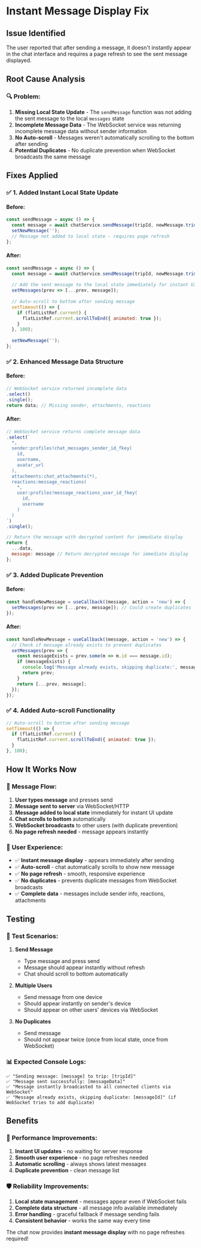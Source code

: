 # Instant Message Display Fix

## Issue Identified
The user reported that after sending a message, it doesn't instantly appear in the chat interface and requires a page refresh to see the sent message displayed.

## Root Cause Analysis

### 🔍 **Problem:**
1. **Missing Local State Update** - The `sendMessage` function was not adding the sent message to the local `messages` state
2. **Incomplete Message Data** - The WebSocket service was returning incomplete message data without sender information
3. **No Auto-scroll** - Messages weren't automatically scrolling to the bottom after sending
4. **Potential Duplicates** - No duplicate prevention when WebSocket broadcasts the same message

## Fixes Applied

### ✅ **1. Added Instant Local State Update**

#### **Before:**
```javascript
const sendMessage = async () => {
  const message = await chatService.sendMessage(tripId, newMessage.trim());
  setNewMessage('');
  // Message not added to local state - requires page refresh
};
```

#### **After:**
```javascript
const sendMessage = async () => {
  const message = await chatService.sendMessage(tripId, newMessage.trim());
  
  // Add the sent message to the local state immediately for instant UI update
  setMessages(prev => [...prev, message]);
  
  // Auto-scroll to bottom after sending message
  setTimeout(() => {
    if (flatListRef.current) {
      flatListRef.current.scrollToEnd({ animated: true });
    }
  }, 100);
  
  setNewMessage('');
};
```

### ✅ **2. Enhanced Message Data Structure**

#### **Before:**
```javascript
// WebSocket service returned incomplete data
.select()
.single();
return data; // Missing sender, attachments, reactions
```

#### **After:**
```javascript
// WebSocket service returns complete message data
.select(`
  *,
  sender:profiles!chat_messages_sender_id_fkey(
    id,
    username,
    avatar_url
  ),
  attachments:chat_attachments(*),
  reactions:message_reactions(
    *,
    user:profiles!message_reactions_user_id_fkey(
      id,
      username
    )
  )
`)
.single();

// Return the message with decrypted content for immediate display
return {
  ...data,
  message: message // Return decrypted message for immediate display
};
```

### ✅ **3. Added Duplicate Prevention**

#### **Before:**
```javascript
const handleNewMessage = useCallback((message, action = 'new') => {
  setMessages(prev => [...prev, message]); // Could create duplicates
});
```

#### **After:**
```javascript
const handleNewMessage = useCallback((message, action = 'new') => {
  // Check if message already exists to prevent duplicates
  setMessages(prev => {
    const messageExists = prev.some(m => m.id === message.id);
    if (messageExists) {
      console.log('Message already exists, skipping duplicate:', message.id);
      return prev;
    }
    return [...prev, message];
  });
});
```

### ✅ **4. Added Auto-scroll Functionality**

```javascript
// Auto-scroll to bottom after sending message
setTimeout(() => {
  if (flatListRef.current) {
    flatListRef.current.scrollToEnd({ animated: true });
  }
}, 100);
```

## How It Works Now

### 🚀 **Message Flow:**

1. **User types message** and presses send
2. **Message sent to server** via WebSocket/HTTP
3. **Message added to local state** immediately for instant UI update
4. **Chat scrolls to bottom** automatically
5. **WebSocket broadcasts** to other users (with duplicate prevention)
6. **No page refresh needed** - message appears instantly

### 📱 **User Experience:**

- ✅ **Instant message display** - appears immediately after sending
- ✅ **Auto-scroll** - chat automatically scrolls to show new message
- ✅ **No page refresh** - smooth, responsive experience
- ✅ **No duplicates** - prevents duplicate messages from WebSocket broadcasts
- ✅ **Complete data** - messages include sender info, reactions, attachments

## Testing

### 🧪 **Test Scenarios:**

1. **Send Message**
   - Type message and press send
   - Message should appear instantly without refresh
   - Chat should scroll to bottom automatically

2. **Multiple Users**
   - Send message from one device
   - Should appear instantly on sender's device
   - Should appear on other users' devices via WebSocket

3. **No Duplicates**
   - Send message
   - Should not appear twice (once from local state, once from WebSocket)

### 📊 **Expected Console Logs:**

```
✅ "Sending message: [message] to trip: [tripId]"
✅ "Message sent successfully: [messageData]"
✅ "Message instantly broadcasted to all connected clients via WebSocket"
✅ "Message already exists, skipping duplicate: [messageId]" (if WebSocket tries to add duplicate)
```

## Benefits

### 🚀 **Performance Improvements:**
1. **Instant UI updates** - no waiting for server response
2. **Smooth user experience** - no page refreshes needed
3. **Automatic scrolling** - always shows latest messages
4. **Duplicate prevention** - clean message list

### 🛡️ **Reliability Improvements:**
1. **Local state management** - messages appear even if WebSocket fails
2. **Complete data structure** - all message info available immediately
3. **Error handling** - graceful fallback if message sending fails
4. **Consistent behavior** - works the same way every time

The chat now provides **instant message display** with no page refreshes required!

